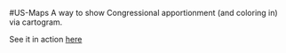 #US-Maps
A way to show Congressional apportionment (and coloring in) via cartogram.

See it in action [here](http://thfield.github.io/us-maps/)
